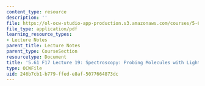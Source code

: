 ```yaml
---
content_type: resource
description: ''
file: https://ol-ocw-studio-app-production.s3.amazonaws.com/courses/5-61-physical-chemistry-fall-2017/246b7cb1b779ffede8af5077664873dc_MIT5_61F17_lec19.pdf
file_type: application/pdf
learning_resource_types:
- Lecture Notes
parent_title: Lecture Notes
parent_type: CourseSection
resourcetype: Document
title: '5.61 F17 Lecture 19: Spectroscopy: Probing Molecules with Light'
type: OCWFile
uid: 246b7cb1-b779-ffed-e8af-5077664873dc
---
```

